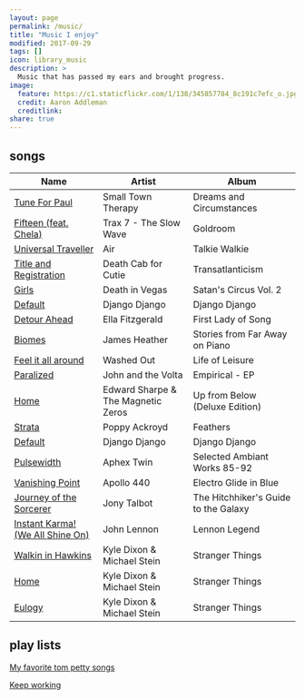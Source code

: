 ```yaml
---
layout: page
permalink: /music/
title: "Music I enjoy"
modified: 2017-09-29
tags: []
icon: library_music
description: >
  Music that has passed my ears and brought progress.
image:
  feature: https://c1.staticflickr.com/1/138/345857784_8c191c7efc_o.jpg
  credit: Aaron Addleman
  creditlink:
share: true
---
```


## songs

| Name                                      | Artist                             | Album                                |
| -------------                             | -------------                      | ------------                         |
| [Tune For Paul](tuneforpaul)              | Small Town Therapy                 | Dreams and Circumstances             |
| [Fifteen (feat. Chela)][fifteen]          | Trax 7 - The Slow Wave             | Goldroom                             |
| [Universal Traveller][universal]          | Air                                | Talkie Walkie                        |
| [Title and Registration][title]           | Death Cab for Cutie                | Transatlanticism                     |
| [Girls][girls]                            | Death in Vegas                     | Satan's Circus Vol. 2                |
| [Default][default]                        | Django Django                      | Django Django                        |
| [Detour Ahead][detour]                    | Ella Fitzgerald                    | First Lady of Song                   |
| [Biomes][biomes]                          | James Heather                      | Stories from Far Away on Piano       |
| [Feel it all around][feelit]              | Washed Out                         | Life of Leisure                      |
| [Paralized][paralized]                    | John and the Volta                 | Empirical - EP                       |
| [Home][home]                              | Edward Sharpe & The Magnetic Zeros | Up from Below (Deluxe Edition)       |
| [Strata][strata]                          | Poppy Ackroyd                      | Feathers                             |
| [Default][default]                        | Django Django                      | Django Django                        |
| [Pulsewidth][pulsewidth]                  | Aphex Twin                         | Selected Ambiant Works 85-92         |
| [Vanishing Point][vanish]                 | Apollo 440                         | Electro Glide in Blue                |
| [Journey of the Sorcerer][sorcerer]       | Jony Talbot                        | The Hitchhiker's Guide to the Galaxy |
| [Instant Karma! (We All Shine On)][karma] | John Lennon                        | Lennon Legend                        |
| [Walkin in Hawkins][walkhawk]             | Kyle Dixon & Michael Stein         | Stranger Things                      |
| [Home][home]                              | Kyle Dixon & Michael Stein         | Stranger Things                      |
| [Eulogy][eulogy]                          | Kyle Dixon & Michael Stein         | Stranger Things                      |



## play lists

[My favorite tom petty songs](https://play.google.com/music/playlist/AMaBXynPg8nj-pOwgv0l0cPhLS7g_-4dydDik6Xnp0Acp1DVOUoIFh6PJ-Y8pIhEUmwSskfc8_sGl_CpbheQpBD8cTqRLQnNJg%3D%3D)

[Keep working](https://play.google.com/music/playlist/AMaBXyk3W2uN9oaDNS0uBYHoLjQasP_OzSeHQvW3bHkEVDOZthvoB-siYt-uK8K8rMWrJnxGCsIuPUCPnN1Guw9w8ZXmOV6Y8w%3D%3D)

[fifteen]: https://www.youtube.com/watch?v=E-ceNI0fiig
[universal]: https://www.youtube.com/watch?v=abkIjdT0uTk
[title]: https://www.youtube.com/watch?v=KGEyqP0744c
[girls]: https://www.youtube.com/watch?v=f7dAooYjaYg
[default]: https://www.youtube.com/watch?v=DDjpOrlfh0Y
[detour]: https://www.youtube.com/watch?v=PxvUdeiAPnc
[biomes]: https://www.youtube.com/watch?v=CU1IYSDgkTI
[feelit]: https://www.youtube.com/watch?v=S-0TYeg9Rzc
[paralized]: https://www.youtube.com/watch?v=ugbq_zN7qsY
[home]: https://www.youtube.com/watch?v=rjFaenf1T-Y&list=PL9C147D2A36A07336&index=4
[strata]: https://www.youtube.com/watch?v=pzhzENBNxzM
[pulsewidth]: https://www.youtube.com/watch?v=OtAweb0IV14&list=PLwkMdm1KzdtVADMi10ljFLbK47hV437P6&index=4&t=0s
[vanish]: https://www.youtube.com/watch?v=2Qan0Qv4EMA
[sorcerer]: https://www.youtube.com/watch?v=u6Zoezcq1RA
[karma]: https://www.youtube.com/watch?v=NVoeNxWxjdA
[walkhawk]: https://www.youtube.com/watch?v=gQ_k4a3VrVQ
[home]: https://www.youtube.com/watch?v=U9tjdihtG8Y&t=48s
[eulogy]: https://www.youtube.com/watch?v=tIXD-EWmMpo

